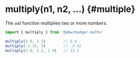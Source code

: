 # multiply(n1, n2, ...) {#multiple}

The `add` function multiplies two or more numbers.

```js
import { multiply } from '@abw/badger-maths'

multiply(3.0, 2.2)        // 6.6
multiply(-3.14, 3)        // -9.42
multiply(3.0, 2.2, 2.0)   // 13.2
```

